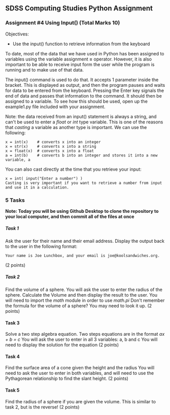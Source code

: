 ## SDSS Computing Studies Python Assignment
### Assignment #4 Using Input() (Total Marks 10)

Objectives:
* Use the input() function to retrieve information from the keyboard

To date, most of the data that we have used in Python has been assigned to variables using the variable assignment **=** operator.  However, it is also important to be able to receive input form the user while the program is running and to make use of that data. 

The input() command is used to do that.  It accepts 1 parameter inside the bracket. This is displayed as output, and then the program pauses and waits for data to be entered from the keyboard.  Pressing the Enter key signals the end of data and passes that information to the command.  It should then be assigned to a variable.  To see how this should be used, open up the example1.py file included with your assignment.

Note: the data received from an input() statement is always a string, and can't be used to enter a *float* or *int* type variable.  This is one of the reasons that *casting* a variable as another type is important.  We can use the following:

```
x = int(x)    # converts x into an integer
x = str(x)    # converts x into a string
x = float(x)  # converts x into a float
a = int(b)    # converts b into an integer and stores it into a new variable, a
```

You can also cast directly at the time that you retrieve your input:
```
x = int( input("Enter a number") )
Casting is very important if you want to retrieve a number from input and use it in a calculation.

```

### 5 Tasks

**Note: Today you will be using Github Desktop to clone the repository to your local computer, and then commit all of the files at once**

##### Task 1
Ask the user for their name and their email address.
Display the output back to the user in the following format:
```
Your name is Joe Lunchbox, and your email is joe@koolsandwiches.org.
```
(2 points) 

##### Task 2
Find the volume of a sphere.
You will ask the user to enter the radius of the sphere.
Calculate the Volume and then display the result to the user.
You will need to import the *math* module in order to use *math.pi*
Don't remember the formula for the volume of a sphere? You may need to look it up.
(2 points)

#### Task 3
Solve a two step algebra equation.
Two steps equations are in the format *ax + b = c*
You will ask the user to enter in all 3 variables: a, b and c
You will need to display the solution for the equation
(2 points)

#### Task 4
Find the surface area of a cone given the height and the radius
You will need to ask the user to enter in both variables, and will need to use the Pythagorean relationship to find the slant height.
(2 points)

#### Task 5
Find the radius of a sphere if you are given the volume.
This is similar to task 2, but is the reverse!
(2 points)
